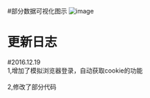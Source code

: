 #部分数据可视化图示
![image]( it_juzi/数据可视化(地图).JPG )

# 更新日志
#2016.12.19
<br />1,增加了模拟浏览器登录，自动获取cookie的功能<br />
<br />2,修改了部分代码<br />
